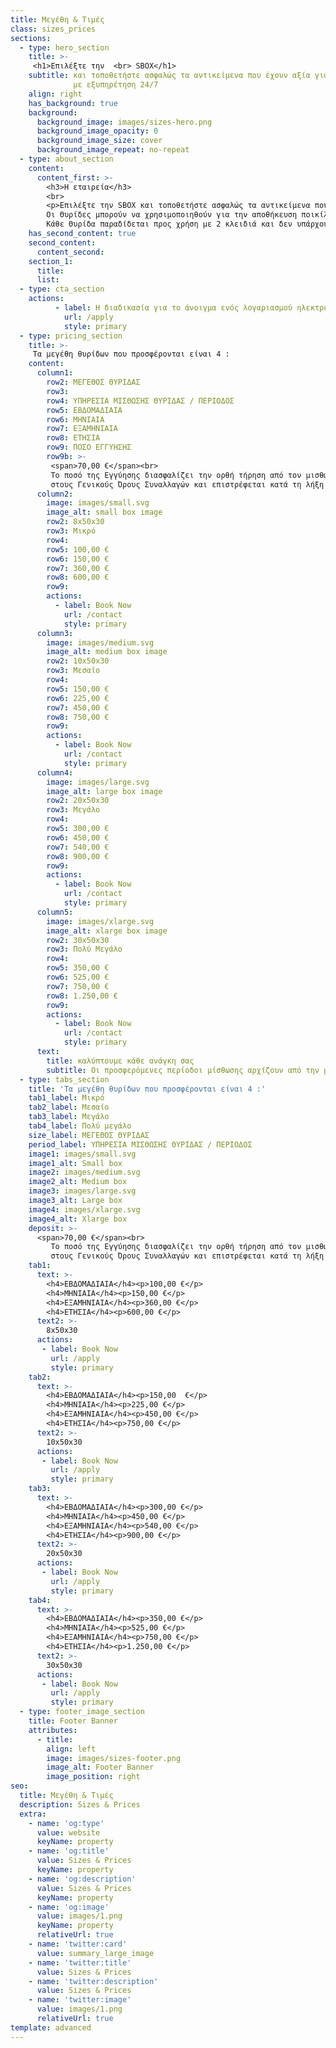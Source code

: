 ```yaml
---
title: Μεγέθη & Τιμές
class: sizes_prices
sections:
  - type: hero_section
    title: >-
     <h1>Επιλέξτε την  <br> SBOX</h1>
    subtitle: και τοποθετήστε ασφαλώς τα αντικείμενα που έχουν αξία για εσάς σε Θυρίδες Θησαυροφυλακίου
              με εξυπηρέτηση 24/7
    align: right
    has_background: true
    background: 
      background_image: images/sizes-hero.png
      background_image_opacity: 0
      background_image_size: cover
      background_image_repeat: no-repeat
  - type: about_section
    content:
      content_first: >-
        <h3>Η εταιρεία</h3>
        <br>
        <p>Επιλέξτε την SBOX και τοποθετήστε ασφαλώς τα αντικείμενα που έχουν αξία για εσάς σε Θυρίδες Θησαυροφυλακίου με εξυπηρέτηση 24/7 αφήνοντας πίσω το άγχος από πιθανή απώλειά τους.<br>
        Οι Θυρίδες μπορούν να χρησιμοποιηθούν για την αποθήκευση ποικίλων προσωπικών αντικειμένων σας, τιμαλφών, κοσμημάτων, ταξιδιωτικών και άλλων εγγράφων, συσκευών όπως ενός προσωπικού υπολογιστή ακόμα και μετρητών.<br>
        Κάθε Θυρίδα παραδίδεται προς χρήση με 2 κλειδιά και δεν υπάρχουν εφεδρικά κλειδιά, δηλαδή η Εταιρεία δεν έχει πρόσβαση στη Θυρίδα σας. Η κλειδαριά της θυρίδας ανοίγει με την ταυτόχρονη χρήση δύο κλειδιών, από τα οποία το ένα κατέχετε εσείς και το άλλο η Εταιρεία.<br><b> Η πρόσβαση των πελατών της στις εγκαταστάσεις της SBOX είναι απολύτως ελεγχόμενη.<b></p>
    has_second_content: true
    second_content:
      content_second: 
    section_1:
      title: 
      list:
  - type: cta_section
    actions:
          - label: Η διαδικασία για το άνοιγμα ενός λογαριασμού ηλεκτρονικά είναι απλή και μαζί με τα δικαιολογητικά περιγράφονται αναλυτικά εδώ >
            url: /apply
            style: primary
  - type: pricing_section
    title: >-
     Τα μεγέθη θυρίδων που προσφέρονται είναι 4 :
    content:
      column1:
        row2: ΜΕΓΕΘΟΣ ΘΥΡΙΔΑΣ
        row3: 
        row4: ΥΠΗΡΕΣΙΑ ΜΙΣΘΩΣΗΣ ΘΥΡΙΔΑΣ / ΠΕΡΙΟΔΟΣ
        row5: ΕΒΔΟΜΑΔΙΑΙΑ
        row6: ΜΗΝΙΑΙΑ
        row7: ΕΞΑΜΗΝΙΑΙΑ
        row8: ΕΤΗΣΙΑ
        row9: ΠΟΣΟ ΕΓΓΥΗΣΗΣ
        row9b: >-
         <span>70,00 €</span><br>
         Το ποσό της Εγγύησης διασφαλίζει την ορθή τήρηση από τον μισθωτή των όρων που περιλαμβάνονται
         στους Γενικούς Όρους Συναλλαγών και επιστρέφεται κατά τη λήξη της Mίσθωσης.
      column2:
        image: images/small.svg
        image_alt: small box image
        row2: 8x50x30
        row3: Μικρό
        row4:  
        row5: 100,00 €
        row6: 150,00 €
        row7: 360,00 €
        row8: 600,00 €
        row9:   
        actions:
          - label: Book Now
            url: /contact
            style: primary
      column3: 
        image: images/medium.svg
        image_alt: medium box image
        row2: 10x50x30
        row3: Μεσαίο
        row4:  
        row5: 150,00 €
        row6: 225,00 €
        row7: 450,00 €
        row8: 750,00 €
        row9:   
        actions:
          - label: Book Now
            url: /contact
            style: primary
      column4: 
        image: images/large.svg
        image_alt: large box image
        row2: 20x50x30
        row3: Μεγάλο
        row4:  
        row5: 300,00 €
        row6: 450,00 €
        row7: 540,00 €
        row8: 900,00 €
        row9:   
        actions:
          - label: Book Now
            url: /contact
            style: primary
      column5: 
        image: images/xlarge.svg
        image_alt: xlarge box image
        row2: 30x50x30
        row3: Πολύ Μεγάλο
        row4:  
        row5: 350,00 €
        row6: 525,00 €
        row7: 750,00 €
        row8: 1.250,00 €
        row9:   
        actions:
          - label: Book Now
            url: /contact
            style: primary
      text: 
        title: καλύπτουμε κάθε ανάγκη σας
        subtitle: Οι προσφερόμενες περίοδοι μίσθωσης αρχίζουν από την μία εβδομάδα και σας προσφέρονται επίσης σε μηνιαία, εξαμηνιαία και ετήσια βάση σε ειδικές τιμές (μακροχρόνια μίσθωση). Το κόστος της μίσθωσης, αναλόγως του μεγέθους της θυρίδας και της ζητούμενης μισθωτικής περιόδου περιγράφεται στον τιμοκατάλογο της Εταιρείας.
  - type: tabs_section
    title: 'Τα μεγέθη θυρίδων που προσφέρονται είναι 4 :'
    tab1_label: Μικρό
    tab2_label: Μεσαίο
    tab3_label: Μεγάλο
    tab4_label: Πολύ μεγάλο
    size_label: ΜΕΓΕΘΟΣ ΘΥΡΙΔΑΣ
    period_label: ΥΠΗΡΕΣΙΑ ΜΙΣΘΩΣΗΣ ΘΥΡΙΔΑΣ / ΠΕΡΙΟΔΟΣ
    image1: images/small.svg
    image1_alt: Small box 
    image2: images/medium.svg
    image2_alt: Medium box
    image3: images/large.svg
    image3_alt: Large box
    image4: images/xlarge.svg
    image4_alt: Xlarge box
    deposit: >-
      <span>70,00 €</span><br>
         Το ποσό της Εγγύησης διασφαλίζει την ορθή τήρηση από τον μισθωτή των όρων που περιλαμβάνονται
         στους Γενικούς Όρους Συναλλαγών και επιστρέφεται κατά τη λήξη της Mίσθωσης.
    tab1:
      text: >-
        <h4>ΕΒΔΟΜΑΔΙΑΙΑ</h4><p>100,00 €</p>
        <h4>ΜΗΝΙΑΙΑ</h4><p>150,00 €</p>
        <h4>ΕΞΑΜΗΝΙΑΙΑ</h4><p>360,00 €</p>
        <h4>ΕΤΗΣΙΑ</h4><p>600,00 €</p>
      text2: >-
        8x50x30
      actions: 
       - label: Book Now
         url: /apply
         style: primary
    tab2:
      text: >-
        <h4>ΕΒΔΟΜΑΔΙΑΙΑ</h4><p>150,00  €</p>
        <h4>ΜΗΝΙΑΙΑ</h4><p>225,00 €</p>
        <h4>ΕΞΑΜΗΝΙΑΙΑ</h4><p>450,00 €</p>
        <h4>ΕΤΗΣΙΑ</h4><p>750,00 €</p>
      text2: >-
        10x50x30
      actions: 
       - label: Book Now
         url: /apply
         style: primary
    tab3:
      text: >-
        <h4>ΕΒΔΟΜΑΔΙΑΙΑ</h4><p>300,00 €</p>
        <h4>ΜΗΝΙΑΙΑ</h4><p>450,00 €</p>
        <h4>ΕΞΑΜΗΝΙΑΙΑ</h4><p>540,00 €</p>
        <h4>ΕΤΗΣΙΑ</h4><p>900,00 €</p>
      text2: >-
        20x50x30
      actions: 
       - label: Book Now
         url: /apply
         style: primary
    tab4:
      text: >-
        <h4>ΕΒΔΟΜΑΔΙΑΙΑ</h4><p>350,00 €</p>
        <h4>ΜΗΝΙΑΙΑ</h4><p>525,00 €</p>
        <h4>ΕΞΑΜΗΝΙΑΙΑ</h4><p>750,00 €</p>
        <h4>ΕΤΗΣΙΑ</h4><p>1.250,00 €</p>
      text2: >-
        30x50x30
      actions: 
       - label: Book Now
         url: /apply
         style: primary
  - type: footer_image_section
    title: Footer Banner
    attributes:
      - title: 
        align: left
        image: images/sizes-footer.png
        image_alt: Footer Banner 
        image_position: right
seo:
  title: Μεγέθη & Τιμές
  description: Sizes & Prices
  extra:
    - name: 'og:type'
      value: website
      keyName: property
    - name: 'og:title'
      value: Sizes & Prices
      keyName: property
    - name: 'og:description'
      value: Sizes & Prices
      keyName: property
    - name: 'og:image'
      value: images/1.png
      keyName: property
      relativeUrl: true
    - name: 'twitter:card'
      value: summary_large_image
    - name: 'twitter:title'
      value: Sizes & Prices
    - name: 'twitter:description'
      value: Sizes & Prices
    - name: 'twitter:image'
      value: images/1.png
      relativeUrl: true
template: advanced
---
```


